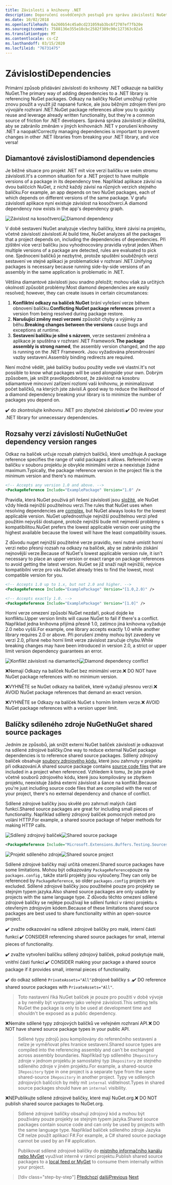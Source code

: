 ```yaml
---
title: Závislosti a knihovny .NET
description: Doporučení osvědčených postupů pro správu závislostí NuGet v knihovnách .NET.
ms.date: 10/02/2018
ms.openlocfilehash: 6a260b54c45a0cd231059ab3bc6f2707ef7fb20e
ms.sourcegitcommit: 7588136e355e10cbc2582f389c90c127363c02a5
ms.translationtype: MT
ms.contentlocale: cs-CZ
ms.lasthandoff: 03/15/2020
ms.locfileid: "76731475"
---
```

# <a name="dependencies"></a><span data-ttu-id="305c7-103">Závislosti</span><span class="sxs-lookup"><span data-stu-id="305c7-103">Dependencies</span></span>

<span data-ttu-id="305c7-104">Primární způsob přidávání závislostí do knihovny .NET odkazuje na balíčky NuGet.</span><span class="sxs-lookup"><span data-stu-id="305c7-104">The primary way of adding dependencies to a .NET library is referencing NuGet packages.</span></span> <span data-ttu-id="305c7-105">Odkazy na balíčky NuGet umožňují rychle znovu použít a využít již napsané funkce, ale jsou běžným zdrojem tření pro vývojáře rozhraní .NET.</span><span class="sxs-lookup"><span data-stu-id="305c7-105">NuGet package references allow you to quickly reuse and leverage already written functionality, but they're a common source of friction for .NET developers.</span></span> <span data-ttu-id="305c7-106">Správná správa závislostí je důležitá, aby se zabránilo změnám v jiných knihovnách .NET v porušení knihovny .NET a naopak!</span><span class="sxs-lookup"><span data-stu-id="305c7-106">Correctly managing dependencies is important to prevent changes in other .NET libraries from breaking your .NET library, and vice versa!</span></span>

## <a name="diamond-dependencies"></a><span data-ttu-id="305c7-107">Diamantové závislosti</span><span class="sxs-lookup"><span data-stu-id="305c7-107">Diamond dependencies</span></span>

<span data-ttu-id="305c7-108">Je běžné situace pro projekt .NET mít více verzí balíčku ve svém stromu závislostí.</span><span class="sxs-lookup"><span data-stu-id="305c7-108">It's a common situation for a .NET project to have multiple versions of a package in its dependency tree.</span></span> <span data-ttu-id="305c7-109">Například aplikace závisí na dvou balíčcích NuGet, z nichž každý závisí na různých verzích stejného balíčku.</span><span class="sxs-lookup"><span data-stu-id="305c7-109">For example, an app depends on two NuGet packages, each of which depends on different versions of the same package.</span></span> <span data-ttu-id="305c7-110">V grafu závislostí aplikace nyní existuje závislost na kosočtverci.</span><span class="sxs-lookup"><span data-stu-id="305c7-110">A diamond dependency now exists in the app's dependency graph.</span></span>

<span data-ttu-id="305c7-111">![Závislost na kosočtverci](./media/dependencies/diamond-dependency.png "Závislost na kosočtverci")</span><span class="sxs-lookup"><span data-stu-id="305c7-111">![Diamond dependency](./media/dependencies/diamond-dependency.png "Diamond dependency")</span></span>

<span data-ttu-id="305c7-112">V době sestavení NuGet analyzuje všechny balíčky, které závisí na projektu, včetně závislostí závislostí.</span><span class="sxs-lookup"><span data-stu-id="305c7-112">At build time, NuGet analyzes all the packages that a project depends on, including the dependencies of dependencies.</span></span> <span data-ttu-id="305c7-113">Při zjištění více verzí balíčku jsou vyhodnocovány pravidla vybrat jeden.</span><span class="sxs-lookup"><span data-stu-id="305c7-113">When multiple versions of a package are detected, rules are evaluated to pick one.</span></span> <span data-ttu-id="305c7-114">Sjednocení balíčků je nezbytné, protože spuštění souběžných verzí sestavení ve stejné aplikaci je problematické v rozhraní .NET.</span><span class="sxs-lookup"><span data-stu-id="305c7-114">Unifying packages is necessary because running side-by-side versions of an assembly in the same application is problematic in .NET.</span></span>

<span data-ttu-id="305c7-115">Většina diamantové závislosti jsou snadno přeložit; mohou však za určitých okolností způsobit problémy:</span><span class="sxs-lookup"><span data-stu-id="305c7-115">Most diamond dependencies are easily resolved; however, they can create issues in certain circumstances:</span></span>

1. <span data-ttu-id="305c7-116">**Konfliktní odkazy na balíček NuGet** brání vyřešení verze během obnovení balíčku.</span><span class="sxs-lookup"><span data-stu-id="305c7-116">**Conflicting NuGet package references** prevent a version from being resolved during package restore.</span></span>
2. <span data-ttu-id="305c7-117">**Narušující změny mezi verzemi** způsobit chyby a výjimky za běhu.</span><span class="sxs-lookup"><span data-stu-id="305c7-117">**Breaking changes between the versions** cause bugs and exceptions at runtime.</span></span>
3. <span data-ttu-id="305c7-118">**Sestavení balíčku je silné s názvem**, verze sestavení změněna a aplikace je spuštěna v rozhraní .NET Framework.</span><span class="sxs-lookup"><span data-stu-id="305c7-118">**The package assembly is strong named**, the assembly version changed, and the app is running on the .NET Framework.</span></span> <span data-ttu-id="305c7-119">Jsou vyžadována přesměrování vazby sestavení.</span><span class="sxs-lookup"><span data-stu-id="305c7-119">Assembly binding redirects are required.</span></span>

<span data-ttu-id="305c7-120">Není možné vědět, jaké balíčky budou použity vedle své vlastní.</span><span class="sxs-lookup"><span data-stu-id="305c7-120">It's not possible to know what packages will be used alongside your own.</span></span> <span data-ttu-id="305c7-121">Dobrým způsobem, jak snížit pravděpodobnost, že závislost na kosobru sdiamantové mincovní zařízení rozlomí vaši knihovnu, je minimalizovat počet balíčků, na kterých jste závislí.</span><span class="sxs-lookup"><span data-stu-id="305c7-121">A good way to reduce the likelihood of a diamond dependency breaking your library is to minimize the number of packages you depend on.</span></span>

<span data-ttu-id="305c7-122">✔️ do zkontrolujte knihovnu .NET pro zbytečné závislosti.</span><span class="sxs-lookup"><span data-stu-id="305c7-122">✔️ DO review your .NET library for unnecessary dependencies.</span></span>

## <a name="nuget-dependency-version-ranges"></a><span data-ttu-id="305c7-123">Rozsahy verzí závislostí NuGet</span><span class="sxs-lookup"><span data-stu-id="305c7-123">NuGet dependency version ranges</span></span>

<span data-ttu-id="305c7-124">Odkaz na balíček určuje rozsah platných balíčků, které umožňuje.</span><span class="sxs-lookup"><span data-stu-id="305c7-124">A package reference specifies the range of valid packages it allows.</span></span> <span data-ttu-id="305c7-125">Referenční verze balíčku v souboru projektu je obvykle minimální verze a neexistuje žádné maximum.</span><span class="sxs-lookup"><span data-stu-id="305c7-125">Typically, the package reference version in the project file is the minimum version and there's no maximum.</span></span>

```xml
<!-- Accepts any version 1.0 and above. -->
<PackageReference Include="ExamplePackage" Version="1.0" />
```

<span data-ttu-id="305c7-126">Pravidla, která NuGet používá při řešení závislostí jsou [složité](/nuget/consume-packages/dependency-resolution), ale NuGet vždy hledá nejnižší použitelnou verzi.</span><span class="sxs-lookup"><span data-stu-id="305c7-126">The rules that NuGet uses when resolving dependencies are [complex](/nuget/consume-packages/dependency-resolution), but NuGet always looks for the lowest applicable version.</span></span> <span data-ttu-id="305c7-127">NuGet upřednostňuje nejnižší použitelnou verzi před použitím nejvyšší dostupné, protože nejnižší bude mít nejmenší problémy s kompatibilitou.</span><span class="sxs-lookup"><span data-stu-id="305c7-127">NuGet prefers the lowest applicable version over using the highest available because the lowest will have the least compatibility issues.</span></span>

<span data-ttu-id="305c7-128">Z důvodu nuget nejnižší použitelné verze pravidlo, není nutné umístit horní verzi nebo přesný rozsah na odkazy na balíček, aby se zabránilo získání nejnovější verze.</span><span class="sxs-lookup"><span data-stu-id="305c7-128">Because of NuGet's lowest applicable version rule, it isn't necessary to place an upper version or exact range on package references to avoid getting the latest version.</span></span> <span data-ttu-id="305c7-129">NuGet se již snaží najít nejnižší, nejvíce kompatibilní verze pro vás.</span><span class="sxs-lookup"><span data-stu-id="305c7-129">NuGet already tries to find the lowest, most compatible version for you.</span></span>

```xml
<!-- Accepts 1.0 up to 1.x, but not 2.0 and higher. -->
<PackageReference Include="ExamplePackage" Version="[1.0,2.0)" />

<!-- Accepts exactly 1.0. -->
<PackageReference Include="ExamplePackage" Version="[1.0]" />
```

<span data-ttu-id="305c7-130">Horní verze omezení způsobí NuGet nezdaří, pokud dojde ke konfliktu.</span><span class="sxs-lookup"><span data-stu-id="305c7-130">Upper version limits will cause NuGet to fail if there's a conflict.</span></span> <span data-ttu-id="305c7-131">Například jedna knihovna přijímá přesně 1.0, zatímco jiná knihovna vyžaduje 2.0 nebo vyšší.</span><span class="sxs-lookup"><span data-stu-id="305c7-131">For example, one library accepts exactly 1.0 while another library requires 2.0 or above.</span></span> <span data-ttu-id="305c7-132">Při porušení změny mohou být zavedeny ve verzi 2.0, přísné nebo horní limit verze závislost zaručuje chybu.</span><span class="sxs-lookup"><span data-stu-id="305c7-132">While breaking changes may have been introduced in version 2.0, a strict or upper limit version dependency guarantees an error.</span></span>

<span data-ttu-id="305c7-133">![Konflikt závislosti na diamantech](./media/dependencies/diamond-dependency-conflict.png "Konflikt závislosti na diamantech")</span><span class="sxs-lookup"><span data-stu-id="305c7-133">![Diamond dependency conflict](./media/dependencies/diamond-dependency-conflict.png "Diamond dependency conflict")</span></span>

<span data-ttu-id="305c7-134">❌Nemají Odkazy na balíček NuGet bez minimální verze.</span><span class="sxs-lookup"><span data-stu-id="305c7-134">❌ DO NOT have NuGet package references with no minimum version.</span></span>

<span data-ttu-id="305c7-135">❌VYHNĚTE se NuGet odkazy na balíček, které vyžadují přesnou verzi.</span><span class="sxs-lookup"><span data-stu-id="305c7-135">❌ AVOID NuGet package references that demand an exact version.</span></span>

<span data-ttu-id="305c7-136">❌VYHNĚTE se Odkazy na balíček NuGet s horním limitem verze.</span><span class="sxs-lookup"><span data-stu-id="305c7-136">❌ AVOID NuGet package references with a version upper limit.</span></span>

## <a name="nuget-shared-source-packages"></a><span data-ttu-id="305c7-137">Balíčky sdíleného zdroje NuGet</span><span class="sxs-lookup"><span data-stu-id="305c7-137">NuGet shared source packages</span></span>

<span data-ttu-id="305c7-138">Jedním ze způsobů, jak snížit externí NuGet balíček závislostí je odkazovat na sdílené zdrojové balíčky.</span><span class="sxs-lookup"><span data-stu-id="305c7-138">One way to reduce external NuGet package dependencies is to reference shared source packages.</span></span> <span data-ttu-id="305c7-139">Sdílený zdrojový balíček obsahuje [soubory zdrojového kódu,](/nuget/reference/nuspec#including-content-files) které jsou zahrnuty v projektu při odkazování.</span><span class="sxs-lookup"><span data-stu-id="305c7-139">A shared source package contains [source code files](/nuget/reference/nuspec#including-content-files) that are included in a project when referenced.</span></span> <span data-ttu-id="305c7-140">Vzhledem k tomu, že jste právě včetně souborů zdrojového kódu, které jsou kompilovány se zbytkem projektu, neexistuje žádná externí závislost a šance na konflikt.</span><span class="sxs-lookup"><span data-stu-id="305c7-140">Because you're just including source code files that are compiled with the rest of your project, there's no external dependency and chance of conflict.</span></span>

<span data-ttu-id="305c7-141">Sdílené zdrojové balíčky jsou skvělé pro zahrnutí malých částí funkcí.</span><span class="sxs-lookup"><span data-stu-id="305c7-141">Shared source packages are great for including small pieces of functionality.</span></span> <span data-ttu-id="305c7-142">Například sdílený zdrojový balíček pomocných metod pro volání HTTP.</span><span class="sxs-lookup"><span data-stu-id="305c7-142">For example, a shared source package of helper methods for making HTTP calls.</span></span>

<span data-ttu-id="305c7-143">![Sdílený zdrojový balíček](./media/dependencies/shared-source-package.png "Sdílený zdrojový balíček")</span><span class="sxs-lookup"><span data-stu-id="305c7-143">![Shared source package](./media/dependencies/shared-source-package.png "Shared source package")</span></span>

```xml
<PackageReference Include="Microsoft.Extensions.Buffers.Testing.Sources" PrivateAssets="All" Version="1.0" />
```

<span data-ttu-id="305c7-144">![Projekt sdíleného zdroje](./media/dependencies/shared-source-project.png "Projekt sdíleného zdroje")</span><span class="sxs-lookup"><span data-stu-id="305c7-144">![Shared source project](./media/dependencies/shared-source-project.png "Shared source project")</span></span>

<span data-ttu-id="305c7-145">Sdílené zdrojové balíčky mají určitá omezení.</span><span class="sxs-lookup"><span data-stu-id="305c7-145">Shared source packages have some limitations.</span></span> <span data-ttu-id="305c7-146">Mohou být odkazovány `PackageReference`pouze na `packages.config` , takže starší projekty jsou vyloučeny.</span><span class="sxs-lookup"><span data-stu-id="305c7-146">They can only be referenced by `PackageReference`, so older `packages.config` projects are excluded.</span></span> <span data-ttu-id="305c7-147">Sdílené zdrojové balíčky jsou použitelné pouze pro projekty se stejným typem jazyka.</span><span class="sxs-lookup"><span data-stu-id="305c7-147">Also shared source packages are only usable by projects with the same language type.</span></span> <span data-ttu-id="305c7-148">Z důvodu těchto omezení sdílené zdrojové balíčky se nejlépe používají ke sdílení funkcí v rámci projektu s otevřeným zdrojovým kódem.</span><span class="sxs-lookup"><span data-stu-id="305c7-148">Because of these limitations shared source packages are best used to share functionality within an open-source project.</span></span>

<span data-ttu-id="305c7-149">✔️ zvažte odkazování na sdílené zdrojové balíčky pro malé, interní části funkcí.</span><span class="sxs-lookup"><span data-stu-id="305c7-149">✔️ CONSIDER referencing shared source packages for small, internal pieces of functionality.</span></span>

<span data-ttu-id="305c7-150">✔️ zvažte vytvoření balíčku sdílený zdrojový balíček, pokud poskytuje malé, vnitřní části funkcí.</span><span class="sxs-lookup"><span data-stu-id="305c7-150">✔️ CONSIDER making your package a shared source package if it provides small, internal pieces of functionality.</span></span>

<span data-ttu-id="305c7-151">✔️ do odkaz sdílené `PrivateAssets="All"`zdrojové balíčky s .</span><span class="sxs-lookup"><span data-stu-id="305c7-151">✔️ DO reference shared source packages with `PrivateAssets="All"`.</span></span>

> <span data-ttu-id="305c7-152">Toto nastavení říká NuGet balíček je pouze pro použití v době vývoje a by neměly být vystaveny jako veřejné závislosti.</span><span class="sxs-lookup"><span data-stu-id="305c7-152">This setting tells NuGet the package is only to be used at development time and shouldn't be exposed as a public dependency.</span></span>

<span data-ttu-id="305c7-153">❌Nemáte sdílené typy zdrojových balíčků ve veřejném rozhraní API.</span><span class="sxs-lookup"><span data-stu-id="305c7-153">❌ DO NOT have shared source package types in your public API.</span></span>

> <span data-ttu-id="305c7-154">Sdílené typy zdrojů jsou kompilovány do referenčního sestavení a nelze je vyměňovat přes hranice sestavení.</span><span class="sxs-lookup"><span data-stu-id="305c7-154">Shared source types are compiled into the referencing assembly and can't be exchanged across assembly boundaries.</span></span> <span data-ttu-id="305c7-155">Například typ sdíleného `IRepository` zdroje v jednom projektu je samostatný typ `IRepository` ze stejného sdíleného zdroje v jiném projektu.</span><span class="sxs-lookup"><span data-stu-id="305c7-155">For example, a shared-source `IRepository` type in one project is a separate type from the same shared-source `IRepository` in another project.</span></span> <span data-ttu-id="305c7-156">Typy ve sdílených zdrojových balíčcích by měly mít `internal` viditelnost.</span><span class="sxs-lookup"><span data-stu-id="305c7-156">Types in shared source packages should have an `internal` visibility.</span></span>

<span data-ttu-id="305c7-157">❌NEPublikujte sdílené zdrojové balíčky, které mají NuGet.org.</span><span class="sxs-lookup"><span data-stu-id="305c7-157">❌ DO NOT publish shared source packages to NuGet.org.</span></span>

> <span data-ttu-id="305c7-158">Sdílené zdrojové balíčky obsahují zdrojový kód a mohou být používány pouze projekty se stejným typem jazyka.</span><span class="sxs-lookup"><span data-stu-id="305c7-158">Shared source packages contain source code and can only be used by projects with the same language type.</span></span> <span data-ttu-id="305c7-159">Například balíček sdíleného zdroje Jazyka C# nelze použít aplikací F#.</span><span class="sxs-lookup"><span data-stu-id="305c7-159">For example, a C# shared source package cannot be used by an F# application.</span></span>
>
> <span data-ttu-id="305c7-160">Publikovat sdílené zdrojové balíčky do [místního informačního kanálu nebo MyGet](./publish-nuget-package.md) využívat interně v rámci projektu.</span><span class="sxs-lookup"><span data-stu-id="305c7-160">Publish shared source packages to a [local feed or MyGet](./publish-nuget-package.md) to consume them internally within your project.</span></span>

>[!div class="step-by-step"]
><span data-ttu-id="305c7-161">[Předchozí](nuget.md)
>[další](sourcelink.md)</span><span class="sxs-lookup"><span data-stu-id="305c7-161">[Previous](nuget.md)
[Next](sourcelink.md)</span></span>

